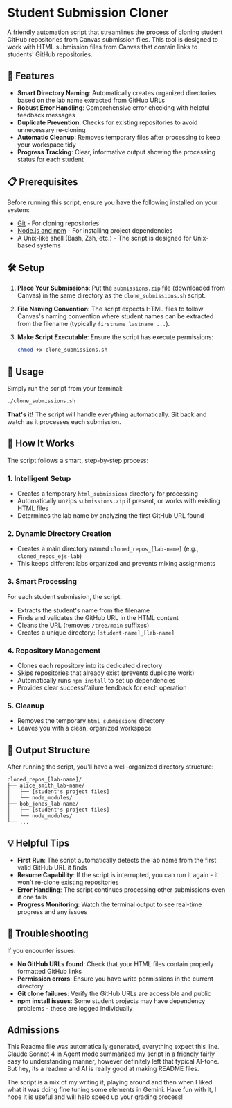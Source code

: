 # Student Submission Cloner

A friendly automation script that streamlines the process of cloning student GitHub repositories from Canvas submission files. This tool is designed to work with HTML submission files from Canvas that contain links to students' GitHub repositories.

## 🚀 Features

- **Smart Directory Naming**: Automatically creates organized directories based on the lab name extracted from GitHub URLs
- **Robust Error Handling**: Comprehensive error checking with helpful feedback messages
- **Duplicate Prevention**: Checks for existing repositories to avoid unnecessary re-cloning
- **Automatic Cleanup**: Removes temporary files after processing to keep your workspace tidy
- **Progress Tracking**: Clear, informative output showing the processing status for each student

## 📋 Prerequisites

Before running this script, ensure you have the following installed on your system:

- [Git](https://git-scm.com/) - For cloning repositories
- [Node.js and npm](https://nodejs.org/) - For installing project dependencies
- A Unix-like shell (Bash, Zsh, etc.) - The script is designed for Unix-based systems

## 🛠️ Setup

1. **Place Your Submissions**: Put the `submissions.zip` file (downloaded from Canvas) in the same directory as the `clone_submissions.sh` script.

2. **File Naming Convention**: The script expects HTML files to follow Canvas's naming convention where student names can be extracted from the filename (typically `firstname_lastname_...`).

3. **Make Script Executable**: Ensure the script has execute permissions:
   ```bash
   chmod +x clone_submissions.sh
   ```

## 🎯 Usage

Simply run the script from your terminal:

```bash
./clone_submissions.sh
```

**That's it!** The script will handle everything automatically. Sit back and watch as it processes each submission.

## 🔧 How It Works

The script follows a smart, step-by-step process:

### 1. **Intelligent Setup**

- Creates a temporary `html_submissions` directory for processing
- Automatically unzips `submissions.zip` if present, or works with existing HTML files
- Determines the lab name by analyzing the first GitHub URL found

### 2. **Dynamic Directory Creation**

- Creates a main directory named `cloned_repos_[lab-name]` (e.g., `cloned_repos_ejs-lab`)
- This keeps different labs organized and prevents mixing assignments

### 3. **Smart Processing**

For each student submission, the script:

- Extracts the student's name from the filename
- Finds and validates the GitHub URL in the HTML content
- Cleans the URL (removes `/tree/main` suffixes)
- Creates a unique directory: `[student-name]_[lab-name]`

### 4. **Repository Management**

- Clones each repository into its dedicated directory
- Skips repositories that already exist (prevents duplicate work)
- Automatically runs `npm install` to set up dependencies
- Provides clear success/failure feedback for each operation

### 5. **Cleanup**

- Removes the temporary `html_submissions` directory
- Leaves you with a clean, organized workspace

## 📁 Output Structure

After running the script, you'll have a well-organized directory structure:

```
cloned_repos_[lab-name]/
├── alice_smith_lab-name/
│   ├── [student's project files]
│   └── node_modules/
├── bob_jones_lab-name/
│   ├── [student's project files]
│   └── node_modules/
└── ...
```

## 💡 Helpful Tips

- **First Run**: The script automatically detects the lab name from the first valid GitHub URL it finds
- **Resume Capability**: If the script is interrupted, you can run it again - it won't re-clone existing repositories
- **Error Handling**: The script continues processing other submissions even if one fails
- **Progress Monitoring**: Watch the terminal output to see real-time progress and any issues

## 🐛 Troubleshooting

If you encounter issues:

- **No GitHub URLs found**: Check that your HTML files contain properly formatted GitHub links
- **Permission errors**: Ensure you have write permissions in the current directory
- **Git clone failures**: Verify the GitHub URLs are accessible and public
- **npm install issues**: Some student projects may have dependency problems - these are logged individually

## Admissions

This Readme file was automatically generated, everything expect this line. Claude Sonnet 4 in Agent mode summarized my script in a friendly fairly easy to understanding manner, however definitely left that typical AI-tone. But hey, its a readme and AI is really good at making README files. 

The script is a mix of my writing it, playing around and then when I liked what it was doing fine tuning some elements in Gemini. Have fun with it, I hope it is useful and will help speed up your grading process! 